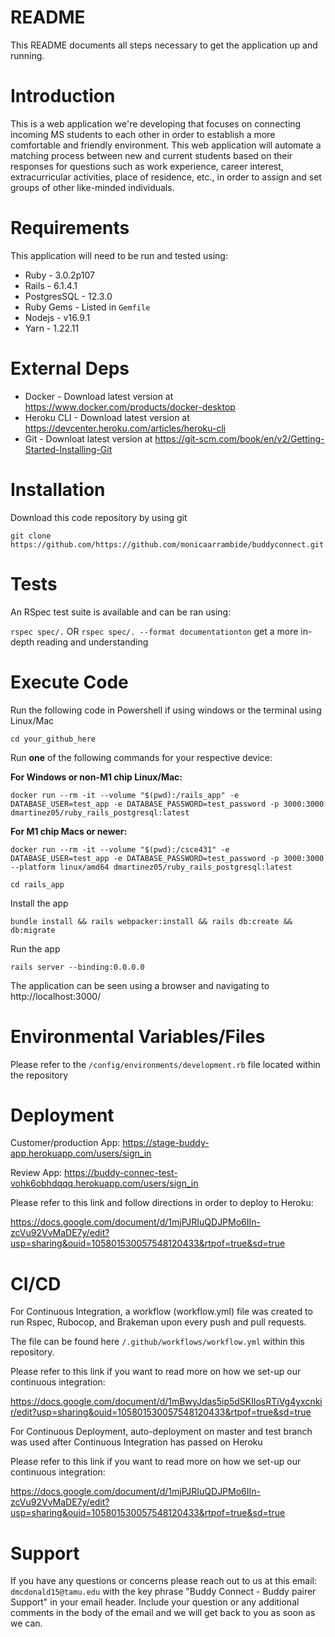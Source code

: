 # README

This README documents all steps necessary to get the application up and running.

# Introduction

This is a web application we're developing that focuses on connecting incoming MS students to each other in order to establish
a more comfortable and friendly environment. This web application will automate a matching process between new and current students
based on their responses for questions such as work experience, career interest, extracurricular activities, place of residence, etc.,
in order to assign and set groups of other like-minded individuals. 

# Requirements

This application will need to be run and tested using:

* Ruby - 3.0.2p107
* Rails - 6.1.4.1
* PostgresSQL - 12.3.0 
* Ruby Gems - Listed in `Gemfile`
* Nodejs - v16.9.1
* Yarn - 1.22.11

# External Deps

* Docker - Download latest version at https://www.docker.com/products/docker-desktop
* Heroku CLI - Download latest version at https://devcenter.heroku.com/articles/heroku-cli
* Git - Downloat latest version at https://git-scm.com/book/en/v2/Getting-Started-Installing-Git

# Installation

Download this code repository by using git

`git clone https://github.com/https://github.com/monicaarrambide/buddyconnect.git`

# Tests

An RSpec test suite is available and can be ran using:

`rspec spec/.` OR `rspec spec/. --format documentationton` get a more in-depth reading and understanding

# Execute Code

Run the following code in Powershell if using windows or the terminal using Linux/Mac

`cd your_github_here`

Run **one** of the following commands for your respective device:

**For Windows or non-M1 chip Linux/Mac:**

`docker run --rm -it --volume "$(pwd):/rails_app" -e DATABASE_USER=test_app -e DATABASE_PASSWORD=test_password -p 3000:3000 dmartinez05/ruby_rails_postgresql:latest`

**For M1 chip Macs or newer:**

`docker run --rm -it --volume "$(pwd):/csce431" -e DATABASE_USER=test_app -e DATABASE_PASSWORD=test_password -p 3000:3000 --platform linux/amd64 dmartinez05/ruby_rails_postgresql:latest`

`cd rails_app`

Install the app

`bundle install && rails webpacker:install && rails db:create && db:migrate`

Run the app

`rails server --binding:0.0.0.0`

The application can be seen using a browser and navigating to http://localhost:3000/

# Environmental Variables/Files

Please refer to the `/config/environments/development.rb` file located within the repository

# Deployment

Customer/production App: https://stage-buddy-app.herokuapp.com/users/sign_in

Review App:  https://buddy-connec-test-vohk6obhdqqq.herokuapp.com/users/sign_in

Please refer to this link and follow directions in order to deploy to Heroku:

https://docs.google.com/document/d/1mjPJRIuQDJPMo6IIn-zcVu92VvMaDE7y/edit?usp=sharing&ouid=105801530057548120433&rtpof=true&sd=true

# CI/CD

For Continuous Integration, a workflow (workflow.yml) file was created to run Rspec, Rubocop, and Brakeman upon every push and pull requests.

The file can be found here `/.github/workflows/workflow.yml` within this repository.

Please refer to this link if you want to read more on how we set-up our continuous integration:

https://docs.google.com/document/d/1mBwyJdas5ip5dSKIlosRTiVg4yxcnkir/edit?usp=sharing&ouid=105801530057548120433&rtpof=true&sd=true

For Continuous Deployment, auto-deployment on master and test branch was used after Continuous Integration has passed on Heroku

Please refer to this link if you want to read more on how we set-up our continuous integration:

https://docs.google.com/document/d/1mjPJRIuQDJPMo6IIn-zcVu92VvMaDE7y/edit?usp=sharing&ouid=105801530057548120433&rtpof=true&sd=true

# Support

If you have any questions or concerns please reach out to us at this email: `dmcdonald15@tamu.edu` with the key phrase "Buddy Connect - Buddy pairer Support" 
in your email header. Include your question or any additional comments in the body of the email and we will get back to you as soon as we can.
